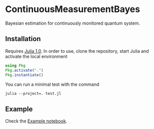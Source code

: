 # ContinuousMeasurementBayes

Bayesian estimation for continuously monitored quantum system.

## Installation

Requires [Julia 1.0](https://julialang.org). In order to use, clone the repository,
start Julia and activate the local environment

```julia
using Pkg
Pkg.activate(".")
Pkg.instantiate()
```

You can run a minimal test with the command

```shell
julia --project=. test.jl
```

## Example

Check the [Example notebook](Example.ipynb).
